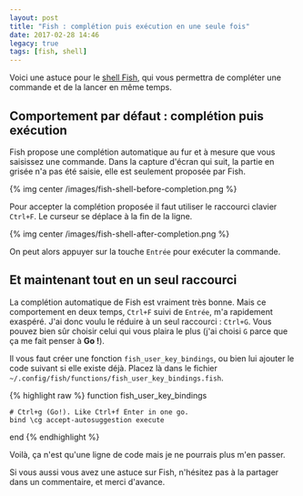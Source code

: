 ```yaml
---
layout: post
title: "Fish : complétion puis exécution en une seule fois"
date: 2017-02-28 14:46
legacy: true
tags: [fish, shell]
---
```


Voici une astuce pour le [shell Fish](https://fishshell.com/), qui vous
permettra de compléter une commande et de la lancer en même temps.

## Comportement par défaut : complétion puis exécution

Fish propose une complétion automatique au fur et à mesure que vous saisissez
une commande. Dans la capture d'écran qui suit, la partie en grisée n'a pas
été saisie, elle est seulement proposée par Fish.

{% img center /images/fish-shell-before-completion.png %}

<!-- more -->

Pour accepter la complétion proposée il faut utiliser le raccourci clavier `Ctrl+F`.
Le curseur se déplace à la fin de la ligne.

{% img center /images/fish-shell-after-completion.png %}

On peut alors appuyer sur la touche `Entrée` pour exécuter la commande.

## Et maintenant tout en un seul raccourci

La complétion automatique de Fish est vraiment très bonne. Mais ce comportement
en deux temps, `Ctrl+F` suivi de `Entrée`, m'a rapidement exaspéré. J'ai
donc voulu le réduire à un seul raccourci : `Ctrl+G`. Vous pouvez bien sûr choisir celui
qui vous plaira le plus (j'ai choisi `G` parce que ça me fait penser à **Go !**).

Il vous faut créer une fonction `fish_user_key_bindings`, ou bien lui ajouter le
code suivant si elle existe déjà. Placez là dans le fichier
`~/.config/fish/functions/fish_user_key_bindings.fish`.

{% highlight raw %}
function fish_user_key_bindings

    # Ctrl+g (Go!). Like Ctrl+f Enter in one go.
    bind \cg accept-autosuggestion execute

end
{% endhighlight %}

Voilà, ça n'est qu'une ligne de code mais je ne pourrais plus m'en passer.

Si vous aussi vous avez une astuce sur Fish, n'hésitez pas à la partager dans
un commentaire, et merci d'avance.


